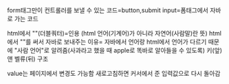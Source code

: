 <form></form>
form태그만이 컨트롤러를 보낼 수 있는 코드=button,submit
input=폼태그에서 자바로 가는 코드

html에서 ""(더블쿼터)=인용 (html 언어(기계어)가 아니라 자연어(사람말)란 뜻)
html에서 ""를 써서 자바로 보내주는 이유= 자바에서 언어랑 html에서 언어가 다르기 때문에 "사람 언어"로 알려줌(사과라고 했을 때 apple로 똑바로 알아들을 수 있도록)
키(앞) 앤 벨류(뒤) 구조

value는 페이지에서 변경도 가능함 새로고침하면 커서에서 준 입력값으로 다시 돌아감